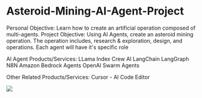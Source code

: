 # Asteroid-Mining-AI-Agent-Project
Personal Objective:
Learn how to create an artificial operation composed of multi-agents.
Project Objective:
Using AI Agents, create an asteroid mining operation. The operation includes, research & exploration, design, and operations. Each agent will have it's specific role

AI Agent Products/Services:
LLama Index
Crew AI
LangChain
LangGraph
N8N
Amazon Bedrock Agents
OpenAI Swarm Agents

Other Related Products/Services:
Cursor - AI Code Editor



[![](https://mermaid.ink/img/pako:eNqllUFvmzAYhv-K5aoTk0gFTVoCh0lJoG3a0KRJTxs7WGDAK9jIdpRkSf77GE6rlCraVMPFfr_vffScYAtjlmDowbRgqzhHXIJnP6KgfgY_BkJizkgCQkIJzcC0whxJwuhP0Ol8Gxo-4TiWjH9VheHfFOx8LEhGd2BkzDj7VS-AEFGU4de1UbPmGwOKio2Q79JbI6AZobi1fGc84zinJCaIvhssjAVL5QpxDFrFg8ybsgBfwIRlREgSix0Yn5AbN7X7lpxKH9pyKp58lFOD-b_k5lhgxOO8VgvWVcGU6Q6EJ-TCpvbYklPptC2n4tlHOTV4OiEXUfXWi-fnYCE3BQYp4yBmtZ9octGEI5CSovDObm58x7JMITl7wd5Zt9s9nDsrksjcu6zWZlNuZkpBEXxtwq024U6bsNAgHHPGB07fGQXB8L84lmUdE-61CQ_ahIk2Ya5BOOaEB45rBYFrfcbkUZsw1SbMtAlPnyJAE5aYl4gk9b9h23wYoMxxiSPo1ccE8ZcIRnRf76GlZIsNjaEn-RKbkLNllkMvRYWob8sqQRL7BGUclW9pheh3xsrXSn2F3hauoWeZcAM9u-9eXPeuuo7r9Pu9a9vp7034uynYF5Z6bOeyZ7uus_8DVXoXcw?type=png)](https://mermaid.live/edit#pako:eNqllUFvmzAYhv-K5aoTk0gFTVoCh0lJoG3a0KRJTxs7WGDAK9jIdpRkSf77GE6rlCraVMPFfr_vffScYAtjlmDowbRgqzhHXIJnP6KgfgY_BkJizkgCQkIJzcC0whxJwuhP0Ol8Gxo-4TiWjH9VheHfFOx8LEhGd2BkzDj7VS-AEFGU4de1UbPmGwOKio2Q79JbI6AZobi1fGc84zinJCaIvhssjAVL5QpxDFrFg8ybsgBfwIRlREgSix0Yn5AbN7X7lpxKH9pyKp58lFOD-b_k5lhgxOO8VgvWVcGU6Q6EJ-TCpvbYklPptC2n4tlHOTV4OiEXUfXWi-fnYCE3BQYp4yBmtZ9octGEI5CSovDObm58x7JMITl7wd5Zt9s9nDsrksjcu6zWZlNuZkpBEXxtwq024U6bsNAgHHPGB07fGQXB8L84lmUdE-61CQ_ahIk2Ya5BOOaEB45rBYFrfcbkUZsw1SbMtAlPnyJAE5aYl4gk9b9h23wYoMxxiSPo1ccE8ZcIRnRf76GlZIsNjaEn-RKbkLNllkMvRYWob8sqQRL7BGUclW9pheh3xsrXSn2F3hauoWeZcAM9u-9eXPeuuo7r9Pu9a9vp7034uynYF5Z6bOeyZ7uus_8DVXoXcw)
